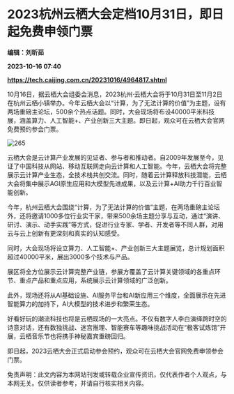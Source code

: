 # 2023杭州云栖大会定档10月31日，即日起免费申领门票
**编辑：刘昕茹**

**2023-10-16 07:40**

**https://tech.caijing.com.cn/20231016/4964817.shtml**

10月16日，据云栖大会组委会消息，2023杭州·云栖大会将于10月31日至11月2日在杭州云栖小镇举办。今年云栖大会以“计算，为了无法计算的价值”为主题，设有两场重磅主论坛，500余个热点话题。同时，大会现场将布设40000平米科技展，涵盖算力、人工智能+、产业创新三大主题。即日起，观众可在云栖大会官网免费预约参会门票。

![265](https://img2.caijing.com.cn/2023/1016/1697440789740.png)

云栖大会是云计算产业发展的见证者、参与者和推动者。自2009年发展至今，见证了中国科技从网站、移动互联网走向云计算和人工智能。今年，云栖大会将完整展示云计算产业生态，全技术栈共创交流。同时，随着云计算释放科技潜能，云栖大会将集中展示AGI原生应用和大模型先进成果，以及云计算+AI助力千行百业智能创新。

今年，杭州云栖大会围绕“计算，为了无法计算的价值”主题，在两场重磅主论坛外，还将邀请1000多位行业实干家，带来500余场主题分享与互动，通过“演讲、研讨、演示、动手实践”等方式，促进行业专家、学者、开发者等不同人群，对用云与云上创新有更深刻和真实的认知感受。

同时，大会现场将设立算力、人工智能+、产业创新三大主题展览，总计规划面积超过40000平米，展出3000多个技术与产品。

展区将全方位展示云计算完整产业链，参展方覆盖了云计算关键领域的各重点环节、重点产品和重点应用，系统展示云计算领域的广泛创新。

此外，现场还将从AI基础设施、AI服务平台和AI新应用三个维度，全面展示在先进智能算力的加持下，AI大模型的技术进步和繁荣生态。

好看好玩的潮流科技也将是云栖现场的一大亮点。不仅有数字人李白演绎跨时空的诗意对话，还有数独挑战、迷宫推理、智能赛车等趣味挑战活动在“极客试炼馆”开展，云栖音乐节也将携手神秘嘉宾重磅回归。

即日起，2023云栖大会正式启动参会预约，观众可在云栖大会官网免费申领参会门票。

免责声明：此文内容为本网站刊发或转载企业宣传资讯，仅代表作者个人观点，与本网无关。仅供读者参考，并请自行核实相关内容。